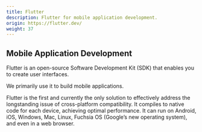```yaml
---
title: Flutter
description: Flutter for mobile application development.
origin: https://flutter.dev/
weight: 37
---
```

## Mobile Application Development
Flutter is an open-source Software Development Kit (SDK) that enables you to create user interfaces.

We primarily use it to build mobile applications.

Flutter is the first and currently the only solution to effectively address the longstanding issue of cross-platform compatibility. It compiles to native code for each device, achieving optimal performance. It can run on Android, iOS, Windows, Mac, Linux, Fuchsia OS (Google’s new operating system), and even in a web browser.
